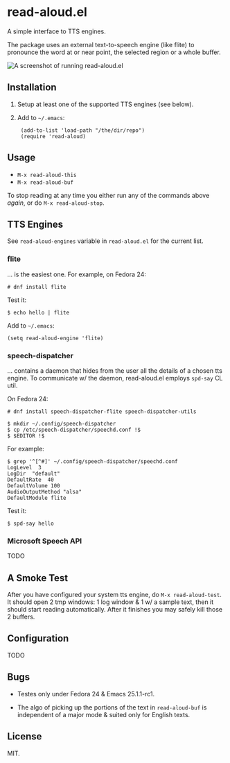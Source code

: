 # read-aloud.el

A simple interface to TTS engines.

The package uses an external text-to-speech engine (like flite) to
pronounce the word at or near point, the selected region or a whole
buffer.

![A screenshot of running read-aloud.el](https://raw.github.com/gromnitsky/read-aloud.el/master/test/alice.gif)

## Installation

1. Setup at least one of the supported TTS engines (see below).

2. Add to `~/.emacs`:

		(add-to-list 'load-path "/the/dir/repo")
		(require 'read-aloud)

## Usage

* `M-x read-aloud-this`
* `M-x read-aloud-buf`

To stop reading at any time you either run any of the commands above
_again_, or do `M-x read-aloud-stop`.


## TTS Engines

See `read-aloud-engines` variable in `read-aloud.el` for the current
list.

### flite

... is the easiest one. For example, on Fedora 24:

	# dnf install flite

Test it:

	$ echo hello | flite

Add to `~/.emacs`:

	(setq read-aloud-engine 'flite)

### speech-dispatcher

... contains a daemon that hides from the user all the details of a
chosen tts engine. To communicate w/ the daemon, read-aloud.el employs
`spd-say` CL util.

On Fedora 24:

	# dnf install speech-dispatcher-flite speech-dispatcher-utils

	$ mkdir ~/.config/speech-dispatcher
	$ cp /etc/speech-dispatcher/speechd.conf !$
	$ $EDITOR !$

For example:

	$ grep '^[^#]' ~/.config/speech-dispatcher/speechd.conf
	LogLevel  3
	LogDir  "default"
	DefaultRate  40
	DefaultVolume 100
	AudioOutputMethod "alsa"
	DefaultModule flite

Test it:

	$ spd-say hello

### Microsoft Speech API

TODO


## A Smoke Test

After you have configured your system tts engine, do `M-x
read-aloud-test`. It should open 2 tmp windows: 1 log window & 1 w/ a
sample text, then it should start reading automatically. After it
finishes you may safely kill those 2 buffers.


## Configuration

TODO


## Bugs

* Testes only under Fedora 24 & Emacs 25.1.1-rc1.

* The algo of picking up the portions of the text in `read-aloud-buf`
  is independent of a major mode & suited only for English texts.


## License

MIT.
